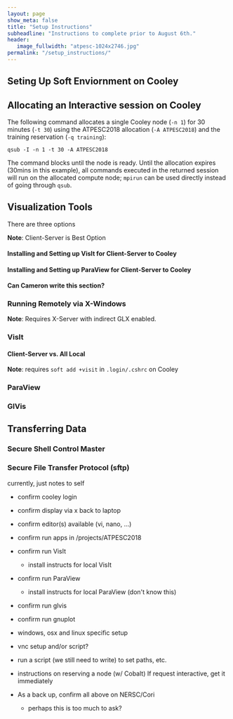 ```yaml
---
layout: page
show_meta: false
title: "Setup Instructions"
subheadline: "Instructions to complete prior to August 6th."
header:
   image_fullwidth: "atpesc-1024x2746.jpg"
permalink: "/setup_instructions/"
---
```


## Seting Up Soft Enviornment on Cooley

## Allocating an Interactive session on Cooley

The following command allocates a single Cooley node (`-n 1`) for 30 minutes (`-t 30`) using the ATPESC2018 allocation (`-A ATPESC2018`) and the training reservation (`-q training`):

```
qsub -I -n 1 -t 30 -A ATPESC2018
```

The command blocks until the node is ready.  Until the allocation expires (30mins in this example), all commands executed in the returned session will run on the allocated compute node; `mpirun` can be used directly instead of going through `qsub`.

## Visualization Tools

There are three options



**Note**: Client-Server is Best Option

#### Installing and Setting up VisIt for Client-Server to Cooley

#### Installing and Setting up ParaView for Client-Server to Cooley

**Can Cameron write this section?**


### Running Remotely via X-Windows

**Note**: Requires X-Server with indirect GLX enabled.

### VisIt

#### Client-Server vs. All Local

**Note**: requires `soft add +visit` in `.login/.cshrc` on Cooley

### ParaView

### GlVis

## Transferring Data

### Secure Shell Control Master

### Secure File Transfer Protocol (sftp)




currently, just notes to self

* confirm cooley login
* confirm display via x back to laptop
* confirm editor(s) available (vi, nano, ...)
* confirm run apps in /projects/ATPESC2018
* confirm run VisIt
  * install instructs for local VisIt
* confirm run ParaView
  * install instructs for local ParaView (don't know this)
* confirm run glvis
* confirm run gnuplot
* windows, osx and linux specific setup
* vnc setup and/or script?
* run a script (we still need to write) to set paths, etc.
* instructions on reserving a node (w/ Cobalt) If request interactive, get it immediately

* As a back up, confirm all above on NERSC/Cori
  * perhaps this is too much to ask?
